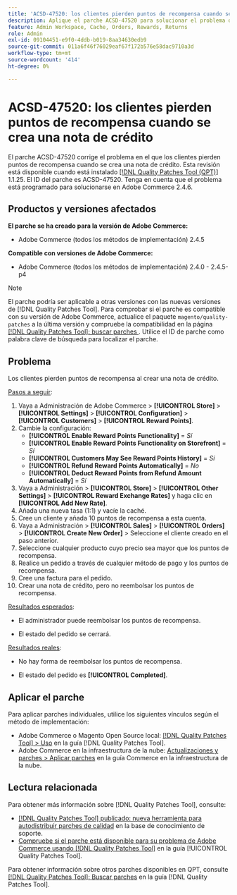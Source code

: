 ```yaml
---
title: 'ACSD-47520: los clientes pierden puntos de recompensa cuando se crea una nota de crédito'
description: Aplique el parche ACSD-47520 para solucionar el problema de Adobe Commerce en el que los clientes pierden puntos de recompensa cuando se crea un abono.
feature: Admin Workspace, Cache, Orders, Rewards, Returns
role: Admin
exl-id: 09104451-e9f0-4ddb-b019-8aa34630edb9
source-git-commit: 011a6f46f76029eaf67f172b576e58dac9710a3d
workflow-type: tm+mt
source-wordcount: '414'
ht-degree: 0%

---
```


# ACSD-47520: los clientes pierden puntos de recompensa cuando se crea una nota de crédito

El parche ACSD-47520 corrige el problema en el que los clientes pierden puntos de recompensa cuando se crea una nota de crédito. Esta revisión está disponible cuando está instalado [[!DNL Quality Patches Tool (QPT)]](https://experienceleague.adobe.com/en/docs/commerce-operations/tools/quality-patches-tool/quality-patches-tool-to-self-serve-quality-patches) 1.1.25. El ID del parche es ACSD-47520. Tenga en cuenta que el problema está programado para solucionarse en Adobe Commerce 2.4.6.

## Productos y versiones afectados

**El parche se ha creado para la versión de Adobe Commerce:**
* Adobe Commerce (todos los métodos de implementación) 2.4.5

**Compatible con versiones de Adobe Commerce:**
* Adobe Commerce (todos los métodos de implementación) 2.4.0 - 2.4.5-p4

>[!NOTE]
>
>El parche podría ser aplicable a otras versiones con las nuevas versiones de [!DNL Quality Patches Tool]. Para comprobar si el parche es compatible con su versión de Adobe Commerce, actualice el paquete `magento/quality-patches` a la última versión y compruebe la compatibilidad en la página [[!DNL Quality Patches Tool]: buscar parches ](https://experienceleague.adobe.com/tools/commerce-quality-patches/index.html). Utilice el ID de parche como palabra clave de búsqueda para localizar el parche.

## Problema

Los clientes pierden puntos de recompensa al crear una nota de crédito.

<u>Pasos a seguir</u>:

1. Vaya a Administración de Adobe Commerce > **[!UICONTROL Store]** > **[!UICONTROL Settings]** > **[!UICONTROL Configuration]** > **[!UICONTROL Customers]** > **[!UICONTROL Reward Points]**.
1. Cambie la configuración:
   * **[!UICONTROL Enable Reward Points Functionality]** = _Sí_
   * **[!UICONTROL Enable Reward Points Functionality on Storefront]** = _Sí_
   * **[!UICONTROL Customers May See Reward Points History]** = _Sí_
   * **[!UICONTROL Refund Reward Points Automatically]** = _No_
   * **[!UICONTROL Deduct Reward Points from Refund Amount Automatically]** = _Sí_
1. Vaya a Administración > **[!UICONTROL Store]** > **[!UICONTROL Other Settings]** > **[!UICONTROL Reward Exchange Rates]** y haga clic en **[!UICONTROL Add New Rate]**.
1. Añada una nueva tasa (1:1) y vacíe la caché.
1. Cree un cliente y añada 10 puntos de recompensa a esta cuenta.
1. Vaya a Administración > **[!UICONTROL Sales]** > **[!UICONTROL Orders]** > **[!UICONTROL Create New Order]** > Seleccione el cliente creado en el paso anterior.
1. Seleccione cualquier producto cuyo precio sea mayor que los puntos de recompensa.
1. Realice un pedido a través de cualquier método de pago y los puntos de recompensa.
1. Cree una factura para el pedido.
1. Crear una nota de crédito, pero no reembolsar los puntos de recompensa.

<u>Resultados esperados</u>:

* El administrador puede reembolsar los puntos de recompensa.

* El estado del pedido se cerrará.

<u>Resultados reales</u>:

* No hay forma de reembolsar los puntos de recompensa.

* El estado del pedido es **[!UICONTROL Completed]**.

## Aplicar el parche

Para aplicar parches individuales, utilice los siguientes vínculos según el método de implementación:

* Adobe Commerce o Magento Open Source local: [[!DNL Quality Patches Tool] > Uso](/help/tools/quality-patches-tool/usage.md) en la guía [!DNL Quality Patches Tool].
* Adobe Commerce en la infraestructura de la nube: [Actualizaciones y parches > Aplicar parches](https://experienceleague.adobe.com/docs/commerce-cloud-service/user-guide/develop/upgrade/apply-patches.html) en la guía Commerce en la infraestructura de la nube.

## Lectura relacionada

Para obtener más información sobre [!DNL Quality Patches Tool], consulte:

* [[!DNL Quality Patches Tool] publicado: nueva herramienta para autodistribuir parches de calidad](https://experienceleague.adobe.com/en/docs/commerce-operations/tools/quality-patches-tool/quality-patches-tool-to-self-serve-quality-patches) en la base de conocimiento de soporte.
* [Compruebe si el parche está disponible para su problema de Adobe Commerce usando [!DNL Quality Patches Tool]](/help/tools/quality-patches-tool/patches-available-in-qpt/check-patch-for-magento-issue-with-magento-quality-patches.md) en la guía [!UICONTROL Quality Patches Tool].


Para obtener información sobre otros parches disponibles en QPT, consulte [[!DNL Quality Patches Tool]: Buscar parches](https://experienceleague.adobe.com/tools/commerce-quality-patches/index.html) en la guía [!DNL Quality Patches Tool].
